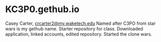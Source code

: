 # KC3P0.gethub.io
Casey Carter, crcarter2@my.waketech.edu
Named after C3PO from star wars is my gethub name.
Starter repository for class.
Downloaded application, linked accounts, edited repository. Started the clone wars.
